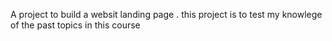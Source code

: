 A project to build a websit landing page . this project is to test my knowlege of the past topics in this course

